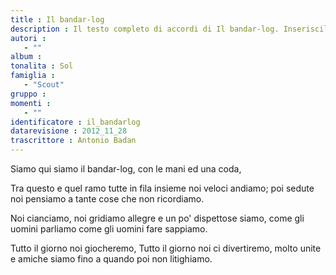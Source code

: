 ```yaml
--- 
title : Il bandar-log
description : Il testo completo di accordi di Il bandar-log. Inseriscila nel tuo canzoniere!
autori : 
   - ""
album : 
tonalita : Sol
famiglia : 
   - "Scout"
gruppo : 
momenti : 
   - ""
identificatore : il_bandarlog
datarevisione : 2012_11_28
trascrittore : Antonio Badan
--- 
```




Siamo qui siamo il bandar-log, 
con le mani ed una coda, 


Tra questo e quel ramo
tutte in fila insieme noi veloci andiamo;
poi sedute noi pensiamo
a tante cose che non ricordiamo.


Noi cianciamo, noi gridiamo
allegre e un po' dispettose siamo,
come gli uomini parliamo
come gli uomini fare sappiamo.


Tutto il giorno noi giocheremo,
Tutto il giorno noi ci divertiremo,
molto unite e amiche siamo
fino a quando poi non litighiamo.


